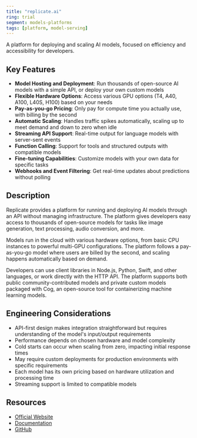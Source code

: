 ```yaml
---
title: "replicate.ai"
ring: trial
segment: models-platforms
tags: [platform, model-serving]
---
```


A platform for deploying and scaling AI models, focused on efficiency and accessibility for developers.

## Key Features

- **Model Hosting and Deployment**: Run thousands of open-source AI models with a simple API, or deploy your own custom models
- **Flexible Hardware Options**: Access various GPU options (T4, A40, A100, L40S, H100) based on your needs
- **Pay-as-you-go Pricing**: Only pay for compute time you actually use, with billing by the second
- **Automatic Scaling**: Handles traffic spikes automatically, scaling up to meet demand and down to zero when idle
- **Streaming API Support**: Real-time output for language models with server-sent events
- **Function Calling**: Support for tools and structured outputs with compatible models
- **Fine-tuning Capabilities**: Customize models with your own data for specific tasks
- **Webhooks and Event Filtering**: Get real-time updates about predictions without polling

## Description

Replicate provides a platform for running and deploying AI models through an API without managing infrastructure. The platform gives developers easy access to thousands of open-source models for tasks like image generation, text processing, audio conversion, and more.

Models run in the cloud with various hardware options, from basic CPU instances to powerful multi-GPU configurations. The platform follows a pay-as-you-go model where users are billed by the second, and scaling happens automatically based on demand.

Developers can use client libraries in Node.js, Python, Swift, and other languages, or work directly with the HTTP API. The platform supports both public community-contributed models and private custom models packaged with Cog, an open-source tool for containerizing machine learning models.

## Engineering Considerations

- API-first design makes integration straightforward but requires understanding of the model's input/output requirements
- Performance depends on chosen hardware and model complexity
- Cold starts can occur when scaling from zero, impacting initial response times
- May require custom deployments for production environments with specific requirements
- Each model has its own pricing based on hardware utilization and processing time
- Streaming support is limited to compatible models

## Resources

- [Official Website](https://replicate.com/)
- [Documentation](https://replicate.com/docs)
- [GitHub](https://github.com/replicate)

